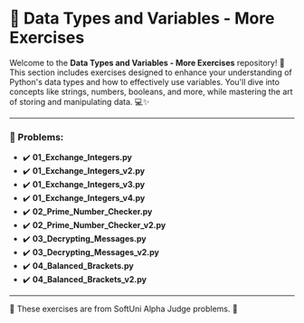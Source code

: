 # 🧮 Data Types and Variables - More Exercises

Welcome to the **Data Types and Variables - More Exercises** repository! 🎉  
This section includes exercises designed to enhance your understanding of Python's data types and how to effectively use variables. You'll dive into concepts like strings, numbers, booleans, and more, while mastering the art of storing and manipulating data. 💻✨  

---

### 📓 Problems:

- ✔️ **01_Exchange_Integers.py**
- ✔️ **01_Exchange_Integers_v2.py**
- ✔️ **01_Exchange_Integers_v3.py**
- ✔️ **01_Exchange_Integers_v4.py**
- ✔️ **02_Prime_Number_Checker.py**
- ✔️ **02_Prime_Number_Checker_v2.py**
- ✔️ **03_Decrypting_Messages.py**
- ✔️ **03_Decrypting_Messages_v2.py**
- ✔️ **04_Balanced_Brackets.py**
- ✔️ **04_Balanced_Brackets_v2.py**

---

🚀 These exercises are from SoftUni Alpha Judge problems. 👋
